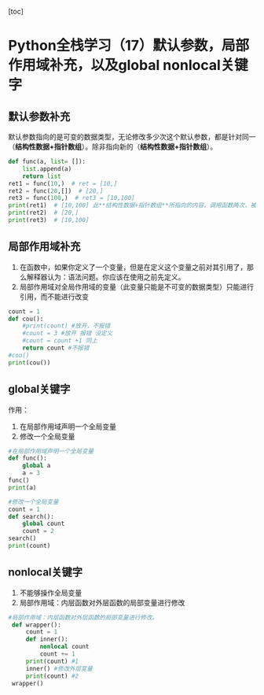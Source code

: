 [toc]



# Python全栈学习（17）默认参数，局部作用域补充，以及global nonlocal关键字

## 默认参数补充

默认参数指向的是可变的数据类型，无论修改多少次这个默认参数，都是针对同一（**结构性数据+指针数组**）。除非指向新的（**结构性数据+指针数组**）。

```python
def func(a, list= []):
    list.append(a)
    return list
ret1 = func(10,)  # ret = [10,]
ret2 = func(20,[])  # [20,]
ret3 = func(100,)  # ret3 = [10,100]
print(ret1)  # [10,100] 此**结构性数据+指针数组**所指向的内容，调用函数两次，被修改两次
print(ret2)  # [20,]
print(ret3)  # [10,100]
```

## 局部作用域补充

1. 在函数中，如果你定义了一个变量，但是在定义这个变量之前对其引用了，那么解释器认为：语法问题。你应该在使用之前先定义。
2. 局部作用域对全局作用域的变量（此变量只能是不可变的数据类型）只能进行引用，而不能进行改变

```python
count = 1
def cou():
    #print(count) #放开，不报错
    #count = 3 #放开 报错 没定义
    #count = count +1 同上
    return count #不报错
#cou()
print(cou())
```

## global关键字

作用：

1. 在局部作用域声明一个全局变量
2. 修改一个全局变量

```python
#在局部作用域声明一个全局变量
def func():
    global a
    a = 3
func()
print(a)

#修改一个全局变量
count = 1
def search():
    global count
    count = 2
search()
print(count)
```

## nonlocal关键字

1. 不能够操作全局变量
2. 局部作用域：内层函数对外层函数的局部变量进行修改

```python
#局部作用域：内层函数对外层函数的局部变量进行修改。
 def wrapper():
     count = 1
     def inner():
         nonlocal count
         count += 1
     print(count) #1
     inner() #修改外层变量
     print(count) #2
 wrapper()
```


